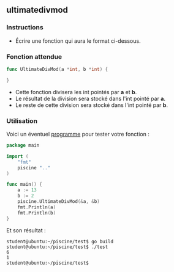 ## ultimatedivmod

### Instructions

- Écrire une fonction qui aura le format ci-dessous.

### Fonction attendue

```go
func UltimateDivMod(a *int, b *int) {

}
```

- Cette fonction divisera les int pointés par **a** et **b**.
- Le résultat de la division sera stocké dans l'int pointé par **a**.
- Le reste de cette division sera stocké dans l'int pointé par **b**.

### Utilisation

Voici un éventuel [programme](TODO-LINK) pour tester votre fonction :

```go
package main

import (
    "fmt"
    piscine ".."
)

func main() {
	a := 13
	b := 2
	piscine.UltimateDivMod(&a, &b)
	fmt.Println(a)
	fmt.Println(b)
}
```

Et son résultat :

```console
student@ubuntu:~/piscine/test$ go build
student@ubuntu:~/piscine/test$ ./test
6
1
student@ubuntu:~/piscine/test$
```
